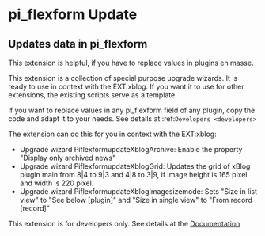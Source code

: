 # pi_flexform Update

## Updates data in pi_flexform

This extension is helpful, if you have to replace values in plugins en masse.

This extension is a collection of special purpose upgrade wizards.
It is ready to use in context with the EXT:xblog.
If you want it to use for other extensions, the existing scripts serve as a template. 

If you want to replace values in any pi_flexform field of any plugin,
copy the code and adapt it to your needs. See details at :ref:`Developers <developers>`


The extension can do this for you in context with the EXT:xblog:

* Upgrade wizard PiflexformupdateXblogArchive: Enable the property "Display only archived news" 
* Upgrade wizard PiflexformupdateXblogGrid: Updates the grid of xBlog plugin main 
  from 8|4 to 9|3 and 4|8 to 3|9, if image height is 165 pixel and width is 220 pixel.
* Upgrade wizard PiflexformupdateXblogImagesizemode:  Sets "Size in list view" to "See below [plugin]"
  and "Size in single view" to "From record [record]"

This extension is for developers only.
See details at the [Documentation](Documentation/Index.rst)